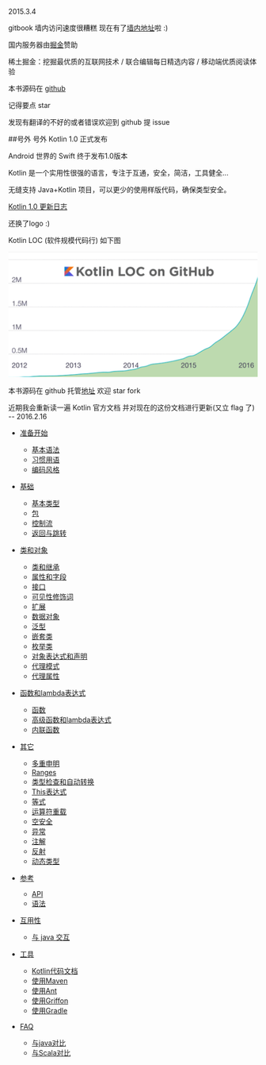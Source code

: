 2015.3.4

gitbook 墙内访问速度很糟糕 现在有了[墙内地址](http://kotlindoc.com/)啦 :)

国内服务器由[掘金](http://gold.xitu.io)赞助

稀土掘金：挖掘最优质的互联网技术 / 联合编辑每日精选内容 / 移动端优质阅读体验

本书源码在 [github](https://github.com/huanglizhuo/kotlin-in-chinese) 

记得要点 star

发现有翻译的不好的或者错误欢迎到 github 提 issue

##号外 号外 Kotlin 1.0 正式发布

Android 世界的 Swift 终于发布1.0版本 

Kotlin 是一个实用性很强的语言，专注于互通，安全，简洁，工具健全...

无缝支持 Java+Kotlin 项目，可以更少的使用样版代码，确保类型安全。

[Kotlin 1.0 更新日志](http://blog.jetbrains.com/kotlin/2016/02/kotlin-1-0-released-pragmatic-language-for-jvm-and-android/)

还换了logo :)

Kotlin LOC (软件规模代码行) 如下图

![kotlin](./kotlinLOC.png)

本书源码在 github 托管[地址](https://github.com/huanglizhuo/kotlin-in-chinese) 欢迎 star fork 

近期我会重新读一遍 Kotlin 官方文档 并对现在的这份文档进行更新(又立 flag 了) -- 2016.2.16

* [准备开始](GettingStarted/README.md) 
   * [基本语法](GettingStarted/Basic-Syntax.md) 
   * [习惯用语](GettingStarted/Idioms.md) 
   * [编码风格](GettingStarted/Coding-Conventions.md) 

* [基础](Basics/README.md) 
   * [基本类型](Basics/Basic-Types.md)
   * [包](Basics/Packages.md)
   * [控制流](Basics/Contro-lFlow.md)
   * [返回与跳转](Basics/Returns-and-Jumps.md)

* [类和对象](ClassesAndObjects/README.md)
   * [类和继承](ClassesAndObjects/Classes-and-Inheritance.md)　
   * [属性和字段](ClassesAndObjects/Properties-and-Filds.md)　
   * [接口](ClassesAndObjects/Interfaces.md) 
   * [可见性修饰词](ClassesAndObjects/Visibility-Modifiers.md) 
   * [扩展](ClassesAndObjects/Extensions.md) 
   * [数据对象](ClassesAndObjects/Data-Classes.md) 
   * [泛型](ClassesAndObjects/Generics.md)
   * [嵌套类](ClassesAndObjects/NestedClasses.md) 
   * [枚举类](ClassesAndObjects/EnumClasses.md) 
   * [对象表达式和声明](ClassesAndObjects/ObjectExpressicAndDeclarations.md) 
   * [代理模式](ClassesAndObjects/Delegation.md) 
   * [代理属性](ClassesAndObjects/DelegationProperties.md) 

* [函数和lambda表达式](FunctionsAndLambdas/README.md)
   * [函数](FunctionsAndLambdas/Functions.md) 
   * [高级函数和lambda表达式](FunctionsAndLambdas/Higher-OrderFunctionsAndLambdas.md) 
   * [内联函数](FunctionsAndLambdas/InlineFunctions.md) 

* [其它](Other/README.md)
   * [多重申明](Other/Multi-Declarations.md) 
   * [Ranges](Other/Ranges.md) 
   * [类型检查和自动转换](Other/Type-Checks-and-Casts.md) 
   * [This表达式](Other/This-Expression.md) 
   * [等式](Other/Equality.md) 
   * [运算符重载](Other/Opetator-overloading.md) 
   * [空安全](Other/Null-Safety.md) 
   * [异常](Other/Exceptions.md) 
   * [注解](Other/Annotations.md) 
   * [反射](Other/Reflection.md) 
   * [动态类型](Other/Dynamic-Type.md) 

* [参考](Reference/README.md)
    * [API](Reference/API-Reference.md) 
    * [语法](Reference/Grammar.md)
* [互用性](Interop/README.md)
   * [与 java 交互](Interop/Java-Interop.md)

* [工具](Tools/README.md) 
   * [Kotlin代码文档](Tools/Documenting-Kotlin-Code.md)
   * [使用Maven](Tools/Using-Maven.md) 
   * [使用Ant](Tools/Using-Ant.md) 
   * [使用Griffon](Tools/Using-Griffon.md) 
   * [使用Gradle](Tools/Using-Gradle.md)　

* [FAQ](FAQ/README.md)
   * [与java对比](FAQ/Comparison2java.md) 
   * [与Scala对比](FAQ/Comparison2Scala.md) 
